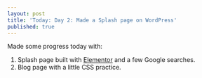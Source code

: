 ```yaml
---
layout: post
title: 'Today: Day 2: Made a Splash page on WordPress'
published: true
---
```


Made some progress today with:
1. Splash page built with <a href="https://www.elementor.com/">Elementor</a> and a few Google searches.
2. Blog page with a little CSS practice.

